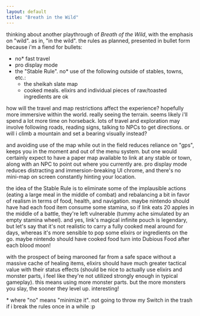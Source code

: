 ```yaml
---
layout: default
title: "Breath in the Wild"
---
```


thinking about another playthrough of _Breath of the Wild_, with the emphasis on "wild". as in, "in the wild". the rules as planned, presented in bullet form because i'm a fiend for bullets:

- no\* fast travel
- pro display mode
- the "Stable Rule". no\* use of the following outside of stables, towns, etc.:
	- the sheikah slate map
	- cooked meals. elixirs and individual pieces of raw/toasted ingredients are ok

how will the travel and map restrictions affect the experience? hopefully more immersive within the world. really seeing the terrain. seems likely i'll spend a lot more time on horseback. lots of travel and exploration may involve following roads, reading signs, talking to NPCs to get directions. or will i climb a mountain and set a bearing visually instead?

and avoiding use of the map while out in the field reduces reliance on "gps", keeps you in the moment and out of the menu system. but one would certainly expect to have a paper map available to link at any stable or town, along with an NPC to point out where you currently are. pro display mode reduces distracting and immersion-breaking UI chrome, and there's no mini-map on screen constantly hinting your location.

the idea of the Stable Rule is to eliminate some of the implausible actions (eating a large meal in the middle of combat) and rebalancing a bit in favor of realism in terms of food, health, and navigation. maybe nintendo should have had each food item consume some stamina, so if link eats 20 apples in the middle of a battle, they're left vulnerable (tummy ache simulated by an empty stamina wheel). and yes, link's magical infinite pouch is legendary, but let's say that it's not realistic to carry a fully cooked meal around for days, whereas it's more sensible to pop some elixirs or ingredients on the go. maybe nintendo should have cooked food turn into Dubious Food after each blood moon!

with the prospect of being marooned far from a safe space without a massive cache of healing items, elixirs should have much greater tactical value with their status effects (should be nice to actually use elixirs and monster parts, i feel like they're not utilized strongly enough in typical gameplay). this means using more monster parts. but the more monsters you slay, the sooner they level up. interesting!

\* where "no" means "minimize it". not going to throw my Switch in the trash if i break the rules once in a while :p
